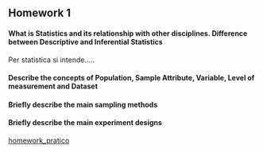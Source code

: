 ## Homework 1

#### What is Statistics and its relationship with other disciplines. Difference between Descriptive and Inferential Statistics
Per statistica si intende.....
#### Describe the concepts of Population, Sample Attribute, Variable, Level of measurement and Dataset
#### Briefly describe the main sampling methods
#### Briefly describe the main experiment designs
 
[homework_pratico](2023-10-07-forme.html)
